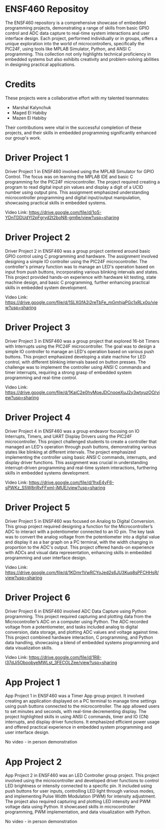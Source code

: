 # ENSF460 Repositoy
The ENSF460 repository is a comprehensive showcase of embedded programming projects, demonstrating a range of skills from basic GPIO control and ADC data capture to real-time system interactions and user interface design. Each project, performed individually or in groups, offers a unique exploration into the world of microcontrollers, specifically the PIC24F, using tools like MPLAB Simulator, Python, and ANSI C programming. This collection not only highlights technical proficiency in embedded systems but also exhibits creativity and problem-solving abilities in designing practical applications.

# Credits
These projects were a collaborative effort with my talented teammates:

+ Marshal Kalynchuk
+ Maged El Habiby
+ Mazen El Habiby

Their contributions were vital in the successful completion of these projects, and their skills in embedded programming significantly enhanced our group's work.

# Driver Project 1

Driver Project 1 in ENSF460 involved using the MPLAB Simulator for GPIO Control. The focus was on learning the MPLAB IDE and basic C programming for the PIC24F microcontroller. The project required creating a program to read digital input pin values and display a digit of a UCID number using output pins. This assignment emphasized understanding microcontroller programming and digital input/output manipulation, showcasing practical skills in embedded systems.

Video Link:
https://drive.google.com/file/d/1oS-YDnTDDUdYI2pFgryd2t2boN8-gm6e/view?usp=sharing

# Driver Project 2

Driver Project 2 in ENSF460 was a group project centered around basic GPIO control using C programming and hardware. The assignment involved designing a simple IO controller using the PIC24F microcontroller. The controller's primary function was to manage an LED's operation based on input from push buttons, incorporating various blinking intervals and states. This project provided hands-on experience with hardware kit testing, state machine design, and basic C programming, further enhancing practical skills in embedded system development.

Video Link:
https://drive.google.com/file/d/1SLXGfA2i2reTbFe_mGmhjaPGc1xRLx0o/view?usp=sharing

# Driver Project 3

Driver Project 3 in ENSF460 was a group project that explored 16-bit Timers with Interrupts using the PIC24F microcontroller. The goal was to design a simple IO controller to manage an LED's operation based on various push buttons. This project emphasized developing a state machine for LED control, with different blinking intervals based on button presses. The challenge was to implement the controller using ANSI C commands and timer interrupts, requiring a strong grasp of embedded system programming and real-time control.

Video Link:
https://drive.google.com/file/d/1KaiC2e0hvMoeJDCnooeXuJ2y3wtyuzOO/view?usp=sharing

# Driver Project 4

Driver Project 4 in ENSF460 was a group endeavor focusing on IO Interrupts, Timers, and UART Display Drivers using the PIC24F microcontroller. This project challenged students to create a controller that managed an LED's operation through push buttons, demonstrating various states like blinking at different intervals. The project emphasized implementing the controller using basic ANSI C commands, interrupts, and display driver functions. This assignment was crucial in understanding interrupt-driven programming and real-time system interactions, furthering skills in embedded systems development.

Video Link: 
https://drive.google.com/file/d/1hxE4yF6-sPWKz_S5W8riRvFFxml-jMUE/view?usp=sharing

# Driver Project 5

Driver Project 5 in ENSF460 was focused on Analog to Digital Conversion. This group project required designing a function for the Microcontroller’s ADC to interact with a potentiometer connected to an IO pin. The key task was to convert the analog voltage from the potentiometer into a digital value and display it as a bar graph on a PC terminal, with the width changing in proportion to the ADC's output. This project offered hands-on experience with ADCs and visual data representation, enhancing skills in embedded programming and user interface design.

Video Link:
https://drive.google.com/file/d/1KDmr1VwRCYoJed2s6JU3Kuq8sPFCHHsR/view?usp=sharing

# Driver Project 6

Driver Project 6 in ENSF460 involved ADC Data Capture using Python programming. This project required capturing and plotting data from the Microcontroller’s ADC on a computer using Python. The ADC recorded voltage from a potentiometer, and tasks included analog to digital conversion, data storage, and plotting ADC values and voltage against time. This project combined hardware interaction, C programming, and Python data handling, showcasing a blend of embedded systems programming and data visualization skills.

Video Link: 
https://drive.google.com/file/d/1R8-l37dJi5OboobyeMWLst_3FECOLZee/view?usp=sharing

# App Project 1

App Project 1 in ENSF460 was a Timer App group project. It involved creating an application displayed on a PC terminal to manage time settings using push buttons connected to the microcontroller. The app allowed users to set minutes and seconds, with real-time decrementing display. The project highlighted skills in using ANSI C commands, timer and IO (CN) interrupts, and display driver functions. It emphasized efficient power usage and offered practical experience in embedded system programming and user interface design.

No video - in person demonstration

# App Project 2

App Project 2 in ENSF460 was an LED Controller group project. This project involved using the microcontroller and developed driver functions to control LED brightness or intensity connected to a specific pin. It included using push buttons for user inputs, controlling LED light through various modes, and implementing Pulse Width Modulation (PWM) for intensity adjustment. The project also required capturing and plotting LED intensity and PWM voltage data using Python. It showcased skills in microcontroller programming, PWM implementation, and data visualization with Python.

No video - in person demonstration
